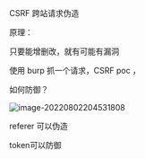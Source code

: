 CSRF  跨站请求伪造

原理：



只要能增删改，就有可能有漏洞



使用 burp 抓一个请求，CSRF poc ，



如何防御？

![image-20220802204531808](C:\Users\Binmi\AppData\Roaming\Typora\typora-user-images\image-20220802204531808.png)

referer 可以伪造

token可以防御